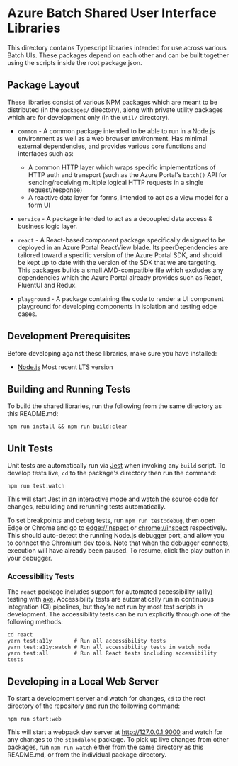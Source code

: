 # Azure Batch Shared User Interface Libraries

This directory contains Typescript libraries intended for use across various Batch UIs. These packages depend on each other and can be built together using the scripts inside the root package.json.

## Package Layout

These libraries consist of various NPM packages which are meant to be distributed (in the `packages/` directory), along with private utility packages which are for development only (in the `util/` directory).

- `common` - A common package intended to be able to run in a Node.js environment as well as a web browser environment. Has minimal external dependencies, and provides various core functions and interfaces such as:

    - A common HTTP layer which wraps specific implementations of HTTP auth and transport (such as the Azure Portal's `batch()` API for sending/receiving multiple logical HTTP requests in a single request/response)
    - A reactive data layer for forms, intended to act as a view model for a form UI

- `service` - A package intended to act as a decoupled data access & business logic layer.

- `react` - A React-based component package specifically designed to be deployed in an Azure Portal ReactView blade. Its peerDependencies are tailored toward a specific version of the Azure Portal SDK, and should be kept up to date with the version of the SDK that we are targeting. This packages builds a small AMD-compatible file which excludes any dependencies which the Azure Portal already provides such as React, FluentUI and Redux.

- `playground` - A package containing the code to render a UI component playground for developing components in isolation and testing edge cases.

## Development Prerequisites

Before developing against these libraries, make sure you have installed:

- [Node.js](https://nodejs.org) Most recent LTS version

## Building and Running Tests

To build the shared libraries, run the following from the same directory as this README.md:

```shell
npm run install && npm run build:clean
```

## Unit Tests

Unit tests are automatically run via [Jest](https://jestjs.io/) when invoking any `build` script. To develop tests live, `cd` to the package's directory then run the command:

```shell
npm run test:watch
```

This will start Jest in an interactive mode and watch the source code for changes, rebuilding and rerunning tests automatically.

To set breakpoints and debug tests, run `npm run test:debug`, then open Edge or Chrome and go to [edge://inspect](edge://inspect) or [chrome://inspect](edge://inspect) respectively. This should auto-detect the running Node.js debugger port, and allow you to connect the Chromium dev tools. Note that when the debugger connects, execution will have already been paused. To resume, click the play button in your debugger.

### Accessibility Tests

The `react` package includes support for automated accessibility (a11y) testing with [axe](https://www.deque.com/axe/). Accessibility tests are automatically run in continuous integration (CI) pipelines, but they're not run by most test scripts in development. The accessibility tests can be run explicitly through one of the following methods:

```shell
cd react
yarn test:a11y       # Run all accessibility tests
yarn test:a11y:watch # Run all accessibility tests in watch mode
yarn test:all        # Run all React tests including accessibility tests
```

## Developing in a Local Web Server

To start a development server and watch for changes, `cd` to the root directory of the repository and run the following command:

```shell
npm run start:web
```

This will start a webpack dev server at <http://127.0.0.1:9000> and watch for any changes to the `standalone` package. To pick up live changes from other packages, run `npm run watch` either from the same directory as this README.md, or from the individual package directory.
